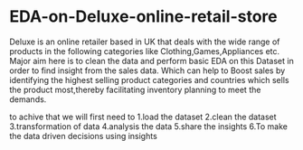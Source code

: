 # EDA-on-Deluxe-online-retail-store
Deluxe is an online retailer based in UK that deals with the wide range of products in the following categories like Clothing,Games,Appliances etc.
Major aim here is to clean the data and perform basic EDA on this Dataset in order to find insight from the sales data.
Which can help to Boost sales by identifying the highest selling product categories and countries which sells the product most,thereby facilitating inventory planning to meet the demands.

to achive that we will first need to
1.load the dataset
2.clean the dataset
3.transformation of data
4.analysis the data 
5.share the insights
6.To make the data driven decisions using insights
